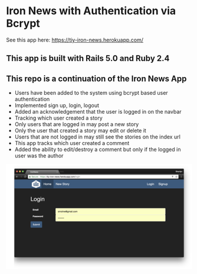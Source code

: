 # Iron News with Authentication via Bcrypt

See this app here: https://tiy-iron-news.herokuapp.com/

## This app is built with Rails 5.0 and Ruby 2.4

## This repo is a continuation of the Iron News App

* Users have been added to the system using bcrypt based user authentication
* Implemented sign up, login, logout
* Added an acknowledgement that the user is logged in on the navbar
* Tracking which user created a story
* Only users that are logged in may post a new story
* Only the user that created a story may edit or delete it
* Users that are not logged in may still see the stories on the index url
* This app tracks which user created a comment
* Added the ability to edit/destroy a comment but only if the logged in user was the author

![Iron News](docs/IronNewsAuth.png)
